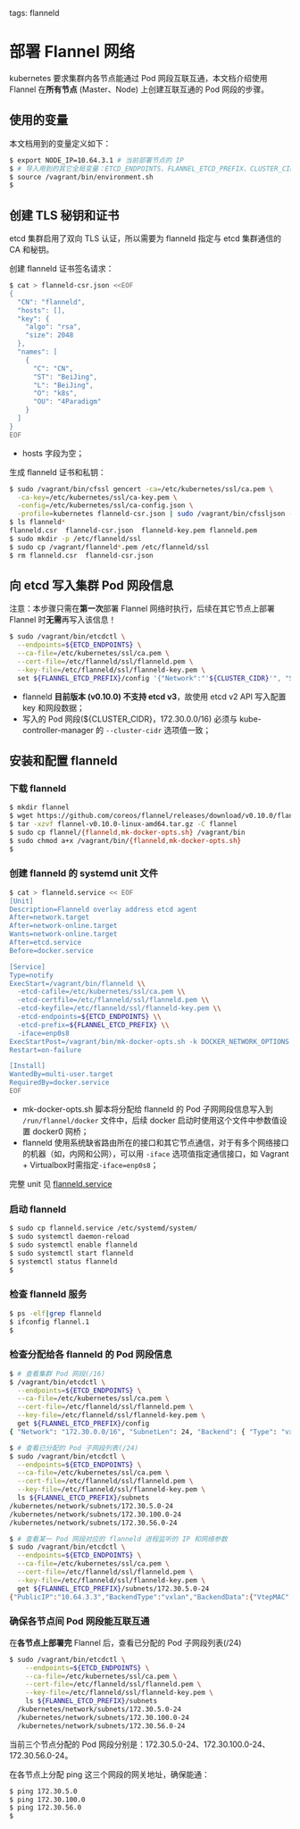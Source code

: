 <!-- toc -->

tags: flanneld

# 部署 Flannel 网络

kubernetes 要求集群内各节点能通过 Pod 网段互联互通，本文档介绍使用 Flannel 在**所有节点** (Master、Node) 上创建互联互通的 Pod 网段的步骤。

## 使用的变量

本文档用到的变量定义如下：

``` bash
$ export NODE_IP=10.64.3.1 # 当前部署节点的 IP
$ # 导入用到的其它全局变量：ETCD_ENDPOINTS、FLANNEL_ETCD_PREFIX、CLUSTER_CIDR
$ source /vagrant/bin/environment.sh
$
```

## 创建 TLS 秘钥和证书

etcd 集群启用了双向 TLS 认证，所以需要为 flanneld 指定与 etcd 集群通信的 CA 和秘钥。

创建 flanneld 证书签名请求：

``` bash
$ cat > flanneld-csr.json <<EOF
{
  "CN": "flanneld",
  "hosts": [],
  "key": {
    "algo": "rsa",
    "size": 2048
  },
  "names": [
    {
      "C": "CN",
      "ST": "BeiJing",
      "L": "BeiJing",
      "O": "k8s",
      "OU": "4Paradigm"
    }
  ]
}
EOF
```

+ hosts 字段为空；

生成 flanneld 证书和私钥：

``` bash
$ sudo /vagrant/bin/cfssl gencert -ca=/etc/kubernetes/ssl/ca.pem \
  -ca-key=/etc/kubernetes/ssl/ca-key.pem \
  -config=/etc/kubernetes/ssl/ca-config.json \
  -profile=kubernetes flanneld-csr.json | sudo /vagrant/bin/cfssljson -bare flanneld
$ ls flanneld*
flanneld.csr  flanneld-csr.json  flanneld-key.pem flanneld.pem
$ sudo mkdir -p /etc/flanneld/ssl
$ sudo cp /vagrant/flanneld*.pem /etc/flanneld/ssl
$ rm flanneld.csr  flanneld-csr.json
```

## 向 etcd 写入集群 Pod 网段信息

注意：本步骤只需在**第一次**部署 Flannel 网络时执行，后续在其它节点上部署 Flannel 时**无需**再写入该信息！

``` bash
$ sudo /vagrant/bin/etcdctl \
  --endpoints=${ETCD_ENDPOINTS} \
  --ca-file=/etc/kubernetes/ssl/ca.pem \
  --cert-file=/etc/flanneld/ssl/flanneld.pem \
  --key-file=/etc/flanneld/ssl/flanneld-key.pem \
  set ${FLANNEL_ETCD_PREFIX}/config '{"Network":"'${CLUSTER_CIDR}'", "SubnetLen": 24, "Backend": {"Type": "vxlan"}}'
```

+ flanneld **目前版本 (v0.10.0) 不支持 etcd v3**，故使用 etcd v2 API 写入配置 key 和网段数据；
+ 写入的 Pod 网段(${CLUSTER_CIDR}，172.30.0.0/16) 必须与 kube-controller-manager 的 `--cluster-cidr` 选项值一致；

## 安装和配置 flanneld

### 下载 flanneld

``` bash
$ mkdir flannel
$ wget https://github.com/coreos/flannel/releases/download/v0.10.0/flannel-v0.10.0-linux-amd64.tar.gz
$ tar -xzvf flannel-v0.10.0-linux-amd64.tar.gz -C flannel
$ sudo cp flannel/{flanneld,mk-docker-opts.sh} /vagrant/bin
$ sudo chmod a+x /vagrant/bin/{flanneld,mk-docker-opts.sh}
$
```

### 创建 flanneld 的 systemd unit 文件

``` bash
$ cat > flanneld.service << EOF
[Unit]
Description=Flanneld overlay address etcd agent
After=network.target
After=network-online.target
Wants=network-online.target
After=etcd.service
Before=docker.service

[Service]
Type=notify
ExecStart=/vagrant/bin/flanneld \\
  -etcd-cafile=/etc/kubernetes/ssl/ca.pem \\
  -etcd-certfile=/etc/flanneld/ssl/flanneld.pem \\
  -etcd-keyfile=/etc/flanneld/ssl/flanneld-key.pem \\
  -etcd-endpoints=${ETCD_ENDPOINTS} \\
  -etcd-prefix=${FLANNEL_ETCD_PREFIX} \\
  -iface=enp0s8
ExecStartPost=/vagrant/bin/mk-docker-opts.sh -k DOCKER_NETWORK_OPTIONS -d /run/flannel/docker
Restart=on-failure

[Install]
WantedBy=multi-user.target
RequiredBy=docker.service
EOF
```

+ mk-docker-opts.sh 脚本将分配给 flanneld 的 Pod 子网网段信息写入到 `/run/flannel/docker` 文件中，后续 docker 启动时使用这个文件中参数值设置 docker0 网桥；
+ flanneld 使用系统缺省路由所在的接口和其它节点通信，对于有多个网络接口的机器（如，内网和公网），可以用 `-iface` 选项值指定通信接口，如 Vagrant + Virtualbox时需指定`-iface=enp0s8`；

完整 unit 见 [flanneld.service](https://github.com/opsnull/follow-me-install-kubernetes-cluster/blob/master/systemd/flanneld.service)

### 启动 flanneld

``` bash
$ sudo cp flanneld.service /etc/systemd/system/
$ sudo systemctl daemon-reload
$ sudo systemctl enable flanneld
$ sudo systemctl start flanneld
$ systemctl status flanneld
$
```

### 检查 flanneld 服务

``` bash
$ ps -elf|grep flanneld
$ ifconfig flannel.1
$
```

### 检查分配给各 flanneld 的 Pod 网段信息

``` bash
$ # 查看集群 Pod 网段(/16)
$ /vagrant/bin/etcdctl \
  --endpoints=${ETCD_ENDPOINTS} \
  --ca-file=/etc/kubernetes/ssl/ca.pem \
  --cert-file=/etc/flanneld/ssl/flanneld.pem \
  --key-file=/etc/flanneld/ssl/flanneld-key.pem \
  get ${FLANNEL_ETCD_PREFIX}/config
{ "Network": "172.30.0.0/16", "SubnetLen": 24, "Backend": { "Type": "vxlan" } }

$ # 查看已分配的 Pod 子网段列表(/24)
$ sudo /vagrant/bin/etcdctl \
  --endpoints=${ETCD_ENDPOINTS} \
  --ca-file=/etc/kubernetes/ssl/ca.pem \
  --cert-file=/etc/flanneld/ssl/flanneld.pem \
  --key-file=/etc/flanneld/ssl/flanneld-key.pem \
  ls ${FLANNEL_ETCD_PREFIX}/subnets
/kubernetes/network/subnets/172.30.5.0-24
/kubernetes/network/subnets/172.30.100.0-24
/kubernetes/network/subnets/172.30.56.0-24

$ # 查看某一 Pod 网段对应的 flanneld 进程监听的 IP 和网络参数
$ sudo /vagrant/bin/etcdctl \
  --endpoints=${ETCD_ENDPOINTS} \
  --ca-file=/etc/kubernetes/ssl/ca.pem \
  --cert-file=/etc/flanneld/ssl/flanneld.pem \
  --key-file=/etc/flanneld/ssl/flanneld-key.pem \
  get ${FLANNEL_ETCD_PREFIX}/subnets/172.30.5.0-24
{"PublicIP":"10.64.3.3","BackendType":"vxlan","BackendData":{"VtepMAC":"f2:4c:df:c1:cb:99"}}
```

### 确保各节点间 Pod 网段能互联互通

在**各节点上部署完** Flannel 后，查看已分配的 Pod 子网段列表(/24)

``` bash
$ sudo /vagrant/bin/etcdctl \
    --endpoints=${ETCD_ENDPOINTS} \
    --ca-file=/etc/kubernetes/ssl/ca.pem \
    --cert-file=/etc/flanneld/ssl/flanneld.pem \
    --key-file=/etc/flanneld/ssl/flanneld-key.pem \
    ls ${FLANNEL_ETCD_PREFIX}/subnets
  /kubernetes/network/subnets/172.30.5.0-24
  /kubernetes/network/subnets/172.30.100.0-24
  /kubernetes/network/subnets/172.30.56.0-24
```

当前三个节点分配的 Pod 网段分别是：172.30.5.0-24、172.30.100.0-24、172.30.56.0-24。

在各节点上分配 ping 这三个网段的网关地址，确保能通：

``` bash
$ ping 172.30.5.0
$ ping 172.30.100.0
$ ping 172.30.56.0
$
```

